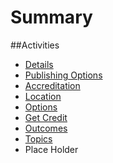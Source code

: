 # Summary


##Activities

  - [Details](Activity-Details.md)
  - [Publishing Options](Activity-Publishing-Options.md)
  - [Accreditation](Activity-Accreditation.md)
  - [Location](Activity-Location.md)
  - [Options](Activity-Options.md)
  - [Get Credit](Activity-Get-Credit.md)
  - [Outcomes](Activity-Outcomes.md)
  - [Topics](Activity-Topics.md)
  - Place Holder
